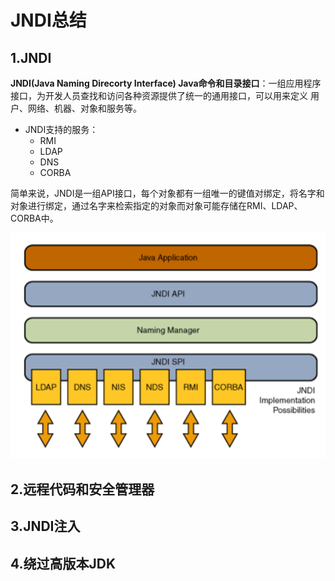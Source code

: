 # JNDI总结

## 1.JNDI

**JNDI(Java Naming Direcorty Interface) Java命令和目录接口**：一组应用程序接口，为开发人员查找和访问各种资源提供了统一的通用接口，可以用来定义 用户、网络、机器、对象和服务等。

- JNDI支持的服务：
  - RMI
  - LDAP
  - DNS
  - CORBA

简单来说，JNDI是一组API接口，每个对象都有一组唯一的键值对绑定，将名字和对象进行绑定，通过名字来检索指定的对象而对象可能存储在RMI、LDAP、CORBA中。

<img src="img/1647331551948-b6806bd3-c1be-4330-9816-694f6379340a-20230120154437240.png" alt="img"  />







## 2.远程代码和安全管理器







## 3.JNDI注入







## 4.绕过高版本JDK